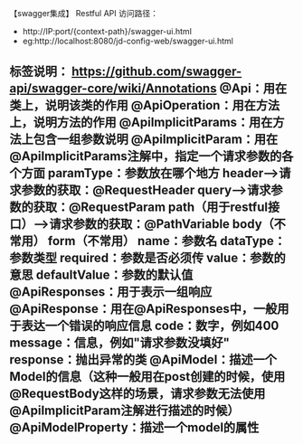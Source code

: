 【swagger集成】
Restful API 访问路径： 
 * http://IP:port/{context-path}/swagger-ui.html  
 * eg:http://localhost:8080/jd-config-web/swagger-ui.html
 
标签说明：
https://github.com/swagger-api/swagger-core/wiki/Annotations
@Api：用在类上，说明该类的作用
@ApiOperation：用在方法上，说明方法的作用
@ApiImplicitParams：用在方法上包含一组参数说明
@ApiImplicitParam：用在@ApiImplicitParams注解中，指定一个请求参数的各个方面
    paramType：参数放在哪个地方
        header-->请求参数的获取：@RequestHeader
        query-->请求参数的获取：@RequestParam
        path（用于restful接口）-->请求参数的获取：@PathVariable
        body（不常用）
        form（不常用）
    name：参数名
    dataType：参数类型
    required：参数是否必须传
    value：参数的意思
    defaultValue：参数的默认值
@ApiResponses：用于表示一组响应
@ApiResponse：用在@ApiResponses中，一般用于表达一个错误的响应信息
    code：数字，例如400
    message：信息，例如"请求参数没填好"
    response：抛出异常的类
@ApiModel：描述一个Model的信息（这种一般用在post创建的时候，使用@RequestBody这样的场景，请求参数无法使用@ApiImplicitParam注解进行描述的时候）
@ApiModelProperty：描述一个model的属性
--------------------------------------------------------------------------------------------------------------